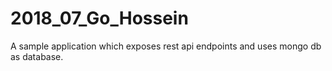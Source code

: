 # 2018_07_Go_Hossein
A sample application which exposes rest api endpoints and uses mongo db as database.
